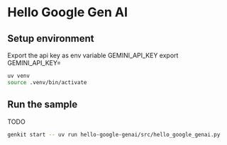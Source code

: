 # Hello Google Gen AI

## Setup environment

Export the api key as env variable GEMINI\_API\_KEY
export GEMINI\_API\_KEY=<Your api key>

```bash
uv venv
source .venv/bin/activate
```

## Run the sample

TODO

```bash
genkit start -- uv run hello-google-genai/src/hello_google_genai.py
```
